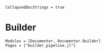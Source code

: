```@meta
CollapsedDocStrings = true
```

# Builder

```@autodocs
Modules = [Documenter, Documenter.Builder]
Pages = ["builder_pipeline.jl"]
```

